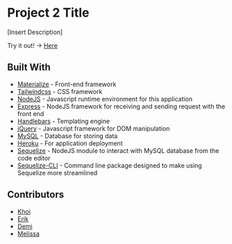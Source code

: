 # Project 2 Title

[Insert Description]

Try it out! -> [Here]()

## Built With

* [Materialize](https://getbootstrap.com/) - Front-end framework
* [Tailwindcss](https://tailwindcss.com/) - CSS framework
* [NodeJS](https://nodejs.org/en/) - Javascript runtime environment for this application
* [Express](https://expressjs.com/) - NodeJS framework for receiving and sending request with the front end
* [Handlebars](https://handlebarsjs.com/) - Templating engine
* [jQuery](https://jquery.com/) - Javascript framework for DOM manipulation
* [MySQL](https://www.mysql.com/) - Database for storing data
* [Heroku](https://www.heroku.com/) - For application deployment
* [Sequelize](https://sequelize.org/) - NodeJS module to interact with MySQL database from the code editor
* [Sequelize-CLI](https://www.npmjs.com/package/sequelize-cli) - Command line package designed to make using Sequelize more streamlined

## Contributors

* [Khoi](https://github.com/gh0stl0nely)
* [Erik](https://github.com/ErikBle)
* [Demi](https://github.com/demiwu96)
* [Melissa](https://github.com/Chongmel)
